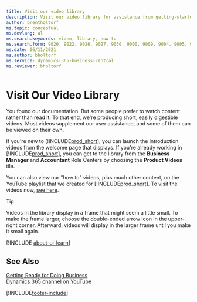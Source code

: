 ```yaml
---
title: Visit our video library
description: Visit our video library for assistance from getting-started videos that illustrate common "how to" tasks to subject matter product videos. 
author: brentholtorf
ms.topic: conceptual
ms.devlang: al
ms.search.keywords: video, library, how to
ms.search.form: 9020, 9022, 9026, 9027, 9030, 9000, 9009, 9004, 9005, 9024, 9006, 9007, 9010, 9016, 9017
ms.date: 06/11/2021
ms.author: bholtorf
ms.service: dynamics-365-business-central
ms.reviewer: bholtorf
---
```

# Visit Our Video Library

You found our documentation. But some people prefer to watch content rather than read it. To that end, we're producing short, easily digestible videos. Most videos supplement our user assistance, and some of them can be viewed on their own.  

If you're new to [!INCLUDE[prod_short](includes/prod_short.md)], you can launch the introduction videos from the welcome page that displays. If you're already working in [!INCLUDE[prod_short](includes/prod_short.md)], you can get to the library from the **Business Manager** and **Accountant** Role Centers by choosing the **Product Videos** tile.  

You can also view our "how to" videos, plus much other content, on the YouTube playlist that we created for [!INCLUDE[prod_short](includes/prod_short.md)]. To visit the videos now, [see here](https://go.microsoft.com/fwlink/?linkid=851533).

> [!Tip]  
> Videos in the library display in a frame that might seem a little small. To make the frame larger, choose the double-ended arrow icon in the upper-right corner. Afterward, videos will display in the larger frame until you make it small again.

[!INCLUDE [about-ui-learn](includes/about-ui-learn.md)]

## See Also

[Getting Ready for Doing Business](ui-get-ready-business.md)  
[Dynamics 365 channel on YouTube](https://www.youtube.com/channel/UCJGCg4rB3QSs8y_1FquelBQ)  


[!INCLUDE[footer-include](includes/footer-banner.md)]